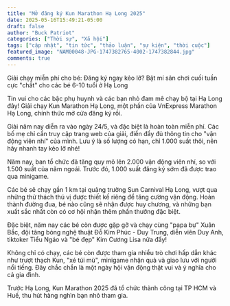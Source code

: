 ```yaml
---
title: "Mở đăng ký Kun Marathon Hạ Long 2025"
date: 2025-05-16T15:49:21-05:00
draft: false
author: "Buck Patriot"
categories: ["Thời sự", "Xã hội"]
tags: ["cập nhật", "tin tức", "thảo luận", "sự kiện", "thời cuộc"]
featured_image: "NAM00048-JPG-1747382765-4002-1747382844.jpg"
comments: true
---
```


Giải chạy miễn phí cho bé: Đăng ký ngay kẻo lỡ?
Bật mí sân chơi cuối tuần cực "chất" cho các bé 6-10 tuổi ở Hạ Long

Tin vui cho các bậc phụ huynh và các bạn nhỏ đam mê chạy bộ tại Hạ Long đây! Giải chạy Kun Marathon Hạ Long, một phần của VnExpress Marathon Hạ Long, chính thức mở cửa đăng ký rồi.

Giải năm nay diễn ra vào ngày 24/5, và đặc biệt là hoàn toàn miễn phí. Các bố mẹ chỉ cần truy cập trang web của giải, điền đầy đủ thông tin cho "vận động viên nhí" của mình. Lưu ý là số lượng có hạn, chỉ 1.000 suất thôi, nên hãy nhanh tay kẻo lỡ nhé!

Năm nay, ban tổ chức đã tăng quy mô lên 2.000 vận động viên nhí, so với 1.500 suất của năm ngoái. Trước đó, 1.000 suất đăng ký sớm đã được trao qua minigame.

Các bé sẽ chạy gần 1 km tại quảng trường Sun Carnival Hạ Long, vượt qua những thử thách thú vị được thiết kế riêng để tăng cường vận động. Hoàn thành đường đua, bé nào cũng sẽ nhận được huy chương, và những bạn xuất sắc nhất còn có cơ hội nhận thêm phần thưởng đặc biệt.

Đặc biệt, năm nay các bé còn được gặp gỡ và chạy cùng "papa bự" Xuân Bắc, đội tâng bóng nghệ thuật Đỗ Kim Phúc - Duy Trung, diễn viên Duy Anh, tiktoker Tiểu Ngáo và "bé đẹp" Kim Cương Lisa nữa đấy!

Không chỉ có chạy, các bé còn được tham gia nhiều trò chơi hấp dẫn khác như trượt thạch Kun, "xé túi mù", minigame nhận quà và giao lưu với người nổi tiếng. Đây chắc chắn là một ngày hội vận động thật vui và ý nghĩa cho cả gia đình.

Trước Hạ Long, Kun Marathon 2025 đã tổ chức thành công tại TP HCM và Huế, thu hút hàng nghìn bạn nhỏ tham gia.